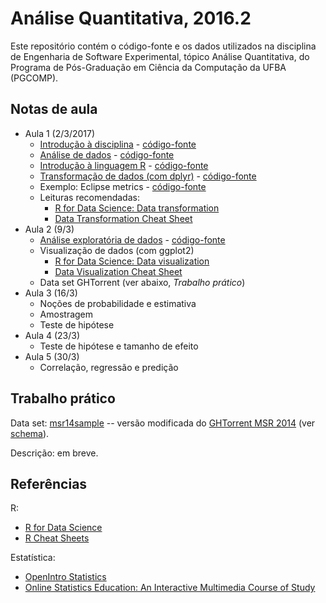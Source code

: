 # Análise Quantitativa, 2016.2

Este repositório contém o código-fonte e os dados utilizados na disciplina de Engenharia de Software Experimental, tópico Análise Quantitativa, do Programa de Pós-Graduação em Ciência da Computação da UFBA (PGCOMP).

## Notas de aula

- Aula 1 (2/3/2017)
  - [Introdução à disciplina](http://rpubs.com/rodrigorgs/intro) - [código-fonte](slides/intro.Rmd)
  - [Análise de dados](http://rpubs.com/rodrigorgs/processo) - [código-fonte](slides/processo.Rmd)
  - [Introdução à linguagem R](http://rpubs.com/rodrigorgs/intro-R_) - [código-fonte](slides/intro-R.Rmd)
  - [Transformação de dados (com dplyr)](http://rpubs.com/rodrigorgs/transformacao) - [código-fonte](slides/transformacao.Rmd)
  - Exemplo: Eclipse metrics - [código-fonte](slides/eclipse-metrics.Rmd)
  - Leituras recomendadas:
    - [R for Data Science: Data transformation](http://r4ds.had.co.nz/transform.html)
    - [Data Transformation Cheat Sheet](https://github.com/rstudio/cheatsheets/raw/master/source/pdfs/data-transformation-cheatsheet.pdf)
- Aula 2 (9/3)
  - [Análise exploratória de dados](http://rpubs.com/rodrigorgs/eda) - [código-fonte](slides/eda.Rmd)
  - Visualização de dados (com ggplot2)
    - [R for Data Science: Data visualization](http://r4ds.had.co.nz/data-visualisation.html)
    - [Data Visualization Cheat Sheet](https://www.rstudio.com/wp-content/uploads/2016/11/ggplot2-cheatsheet-2.1.pdf)
  - Data set GHTorrent (ver abaixo, *Trabalho prático*)
- Aula 3 (16/3)
  - Noções de probabilidade e estimativa
  - Amostragem
  - Teste de hipótese
- Aula 4 (23/3)
  - Teste de hipótese e tamanho de efeito
- Aula 5 (30/3)
  - Correlação, regressão e predição

## Trabalho prático

Data set: [msr14sample](https://www.dropbox.com/s/py6j51vc81wr574/msr14sample.sqlite?dl=0) -- versão modificada do [GHTorrent MSR 2014](http://ghtorrent.org/msr14.html) (ver [schema](http://ghtorrent.org/relational.html)).

Descrição: em breve.

## Referências

R:

- [R for Data Science](http://r4ds.had.co.nz/)
- [R Cheat Sheets](https://www.rstudio.com/resources/cheatsheets/)

Estatística:

- [OpenIntro Statistics](https://www.openintro.org/stat/)
- [Online Statistics Education: An Interactive Multimedia Course of Study](http://onlinestatbook.com/)
